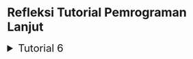 # Refleksi Tutorial Pemrograman Lanjut

<details>
<summary style="font-size:24px">Tutorial 6</summary>

## Commit 1 Reflection Notes
Berikut merupakan penjelasan mengenai fungsi `handle_connection`,

```
...
fn handle_connection(mut stream: TcpStream)
...
```
Baris kode di atas berfungsi untuk mengambil _ownership_ dari `TcpStream` yang akan merepresentasikan koneksi TCP.


```
...
let buf_reader = BufReader::new(&mut stream);
...
```
Baris kode di atas akan membuat _instance_ `BufReader` yang nantinya akan digunakan untuk membaca teks dari _stream_ secara efisien.

```
...
let http_request: Vec<_> = buf_reader 
    .lines() 
    .map(|result| result.unwrap())
    .take_while(|line| !line.is_empty()) 
    .collect();
...
```
- `buf_reader .lines()` berguna untuk membaca setiap baris dari _buffered reader_.
- `.map(|result| result.unwrap())` melakukan pemetaan setiap _result_ ke _unwrapped value_-nya.
- `.take_while(|line| !line.is_empty())` digunakan untuk mengambil setiap baris yang ada sampai bertemu dengan baris kosong yang menandakan berakhirnya _request headers_ HTTP.
- `Vec<_>` berfungsi untuk menyimpan setiap baris yang sudah diambil dengan tipe yang menyesuaikan. 

```
...
println!("Request: {:#?}", http_request);
...
```
Mencetak setiap baris yang sudah dikumpulkan yang berisi _request_ HTTP. Jadi secara singkat, fungsi ini akan membaca _request_ HTTP dari _stream_ TCP dan akan berhenti apabila bertemu dengan baris yang kosong. 

## Commit 2 Reflection Notes

![Commit 2 screen capture](image.png)

Ada beberapa bagian kode yang ditambahkan untuk memunculkkan hasil yang diperoleh pada gambar di atas,
- mendefinisikan status `"HTTP/1.1 200 OK"`
- membaca konten dari `hello.html` dengan mengubahnya ke variabel _string_ `contents` menggunakan `fs::read_to_string("hello.html").unwrap()`
- melakukan kalkulasi panjang dari `contents` dengan `contents.len()`
- mengonstruksi _string_ respons HTTP termasuk di dalamnya ada status, panjang konten, dan konten dari `hello.html`
- kode perlu juga menuliskan respons HTTP kembali ke TCP _stream_ menggunakan `stream.write_all(response.as_bytes()).unwrap()`.

Berikut merupakan baris kode yang perlu ditambahkan di dalam fungsi `handle_connection`,

```
...
 let status_line = "HTTP/1.1 200 OK";
        let contents = fs::read_to_string("hello.html").unwrap();
        let length = contents.len();

        let response = format!("{status_line}\r\nContent-Length:
        {length}\r\n\r\n{contents}");
        stream.write_all(response.as_bytes()).unwrap();
...
```

</details>
